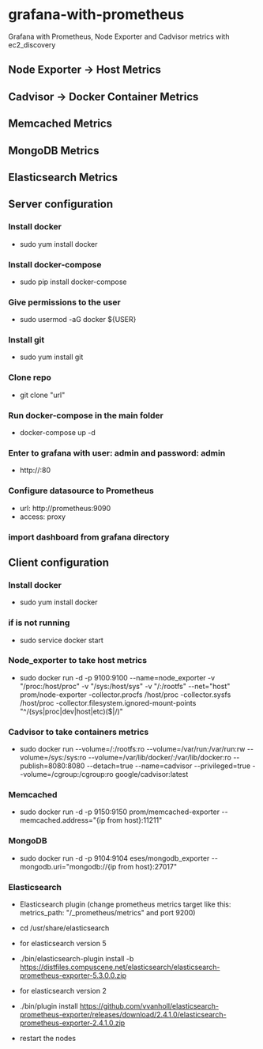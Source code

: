 # grafana-with-prometheus
Grafana with Prometheus, Node Exporter and Cadvisor metrics with ec2_discovery

## Node Exporter -> Host Metrics
## Cadvisor -> Docker Container Metrics
## Memcached Metrics
## MongoDB Metrics
## Elasticsearch Metrics

## Server configuration
### Install docker
-	sudo yum install docker

### Install docker-compose
-	sudo pip install docker-compose

### Give permissions to the user
-	sudo usermod -aG docker ${USER}

### Install git
-	sudo yum install git

### Clone repo
-	git clone "url"

### Run docker-compose in the main folder
-	docker-compose up -d

### Enter to grafana with user: admin and password: admin
-	http://<ip>:80

### Configure datasource to Prometheus
-	url: http://prometheus:9090
-	access: proxy

### import dashboard from grafana directory

## Client configuration
### Install docker
-	sudo yum install docker

### if is not running
-	sudo service docker start

### Node_exporter to take host metrics

-	sudo docker run -d -p 9100:9100 --name=node_exporter -v "/proc:/host/proc" -v "/sys:/host/sys" -v "/:/rootfs" --net="host" prom/node-exporter -collector.procfs /host/proc -collector.sysfs /host/proc -collector.filesystem.ignored-mount-points "^/(sys|proc|dev|host|etc)($|/)"

### Cadvisor to take containers metrics

-	sudo docker run   --volume=/:/rootfs:ro   --volume=/var/run:/var/run:rw   --volume=/sys:/sys:ro   --volume=/var/lib/docker/:/var/lib/docker:ro   --publish=8080:8080   --detach=true   --name=cadvisor   --privileged=true   --volume=/cgroup:/cgroup:ro   google/cadvisor:latest

### Memcached

-	sudo docker run -d -p 9150:9150 prom/memcached-exporter --memcached.address="{ip from host}:11211"

### MongoDB

-	sudo docker run -d -p 9104:9104 eses/mongodb_exporter --mongodb.uri="mongodb://{ip from host}:27017"

### Elasticsearch

-	Elasticsearch plugin (change prometheus metrics target like this: metrics_path: "/_prometheus/metrics" and port 9200)

-	cd /usr/share/elasticsearch

-	for elasticsearch version 5
-	./bin/elasticsearch-plugin install -b https://distfiles.compuscene.net/elasticsearch/elasticsearch-prometheus-exporter-5.3.0.0.zip

-	for elasticsearch version 2
-	./bin/plugin install https://github.com/vvanholl/elasticsearch-prometheus-exporter/releases/download/2.4.1.0/elasticsearch-prometheus-exporter-2.4.1.0.zip

-	restart the nodes

